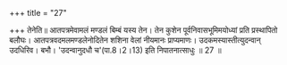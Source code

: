 +++
title = "27"

+++
तेनेति॥ आतपत्रमेवामलं मण्डलं बिम्बं यस्य तेन। तेन कुशेन पूर्वनिवासभूमिमयोध्यां प्रति प्रस्थापितो बलौघः। आतपत्रवदमलमण्डलेनोदितेन शशिना वेलां नीयमानः प्राप्यमाणः। उदकमस्यास्तीत्युदन्वान् उदधिरिव। बभौ। 'उदन्वानुदधौ च'(पा.8।2।13) इति निपातनात्साधुः ॥ 27 ॥